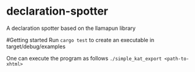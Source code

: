 # declaration-spotter
A declaration spotter based on the llamapun library

#Getting started
Run
```cargo test```
to create an executable in target/debug/examples

One can execute the program as follows
```./simple_kat_export <path-to-xhtml>```
